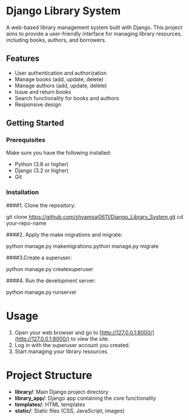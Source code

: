 # Django Library System

A web-based library management system built with Django. This project aims to provide a user-friendly interface for managing library resources, including books, authors, and borrowers.

## Features

- User authentication and authorization
- Manage books (add, update, delete)
- Manage authors (add, update, delete)
- Issue and return books
- Search functionality for books and authors
- Responsive design

## Getting Started

### Prerequisites

Make sure you have the following installed:

- Python (3.8 or higher)
- Django (3.2 or higher)
- Git

### Installation

####1. Clone the repository:
   
git clone https://github.com/shyamsai0611/Django_Library_System.git
cd your-repo-name


####2. Apply the make migrations and migrate:

python manage.py makemigrations
python manage.py migrate

####3.Create a superuser:

python manage.py createsuperuser


####4. Run the development server:

python manage.py runserver

Usage
======
1. Open your web browser and go to [http://127.0.0.1:8000/](http://127.0.0.1:8000/) to view the site.
2. Log in with the superuser account you created.
3. Start managing your library resources.

Project Structure
=================
- **library/**: Main Django project directory
- **library_app/**: Django app containing the core functionality
- **templates/**: HTML templates
- **static/**: Static files (CSS, JavaScript, images)

